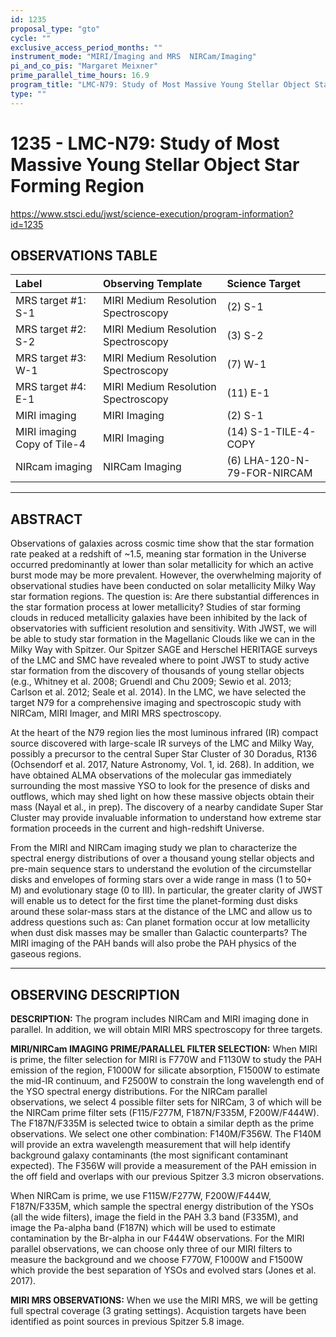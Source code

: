 ```yaml
---
id: 1235
proposal_type: "gto"
cycle: ""
exclusive_access_period_months: ""
instrument_mode: "MIRI/Imaging and MRS  NIRCam/Imaging"
pi_and_co_pis: "Margaret Meixner"
prime_parallel_time_hours: 16.9
program_title: "LMC-N79: Study of Most Massive Young Stellar Object Star Forming Region"
type: ""
---
```

# 1235 - LMC-N79: Study of Most Massive Young Stellar Object Star Forming Region
https://www.stsci.edu/jwst/science-execution/program-information?id=1235
## OBSERVATIONS TABLE
| Label                       | Observing Template                  | Science Target            |
| :-------------------------- | :---------------------------------- | :------------------------ |
| MRS target #1: S-1          | MIRI Medium Resolution Spectroscopy | (2) S-1                   |
| MRS target #2: S-2          | MIRI Medium Resolution Spectroscopy | (3) S-2                   |
| MRS target #3: W-1          | MIRI Medium Resolution Spectroscopy | (7) W-1                   |
| MRS target #4: E-1          | MIRI Medium Resolution Spectroscopy | (11) E-1                  |
| MIRI imaging                | MIRI Imaging                        | (2) S-1                   |
| MIRI imaging Copy of Tile-4 | MIRI Imaging                        | (14) S-1-TILE-4-COPY      |
| NIRcam imaging              | NIRCam Imaging                      | (6) LHA-120-N-79-FOR-NIRCAM |

---

## ABSTRACT

Observations of galaxies across cosmic time show that the star formation rate peaked at a redshift of ~1.5, meaning star formation in the Universe occurred predominantly at lower than solar metallicity for which an active burst mode may be more prevalent. However, the overwhelming majority of observational studies have been conducted on solar metallicity Milky Way star formation regions. The question is: Are there substantial differences in the star formation process at lower metallicity? Studies of star forming clouds in reduced metallicity galaxies have been inhibited by the lack of observatories with sufficient resolution and sensitivity. With JWST, we will be able to study star formation in the Magellanic Clouds like we can in the Milky Way with Spitzer. Our Spitzer SAGE and Herschel HERITAGE surveys of the LMC and SMC have revealed where to point JWST to study active star formation from the discovery of thousands of young stellar objects (e.g., Whitney et al. 2008; Gruendl and Chu 2009; Sewio et al. 2013; Carlson et al. 2012; Seale et al. 2014). In the LMC, we have selected the target N79 for a comprehensive imaging and spectroscopic study with NIRCam, MIRI Imager, and MIRI MRS spectroscopy.

At the heart of the N79 region lies the most luminous infrared (IR) compact source discovered with large-scale IR surveys of the LMC and Milky Way, possibly a precursor to the central Super Star Cluster of 30 Doradus, R136 (Ochsendorf et al. 2017, Nature Astronomy, Vol. 1, id. 268). In addition, we have obtained ALMA observations of the molecular gas immediately surrounding the most massive YSO to look for the presence of disks and outflows, which may shed light on how these massive objects obtain their mass (Nayal et al., in prep). The discovery of a nearby candidate Super Star Cluster may provide invaluable information to understand how extreme star formation proceeds in the current and high-redshift Universe.

From the MIRI and NIRCam imaging study we plan to characterize the spectral energy distributions of over a thousand young stellar objects and pre-main sequence stars to understand the evolution of the circumstellar disks and envelopes of forming stars over a wide range in mass (1 to 50+ M) and evolutionary stage (0 to III). In particular, the greater clarity of JWST will enable us to detect for the first time the planet-forming dust disks around these solar-mass stars at the distance of the LMC and allow us to address questions such as: Can planet formation occur at low metallicity when dust disk masses may be smaller than Galactic counterparts? The MIRI imaging of the PAH bands will also probe the PAH physics of the gaseous regions.

---

## OBSERVING DESCRIPTION

**DESCRIPTION:**
The program includes NIRCam and MIRI imaging done in parallel. In addition, we will obtain MIRI MRS spectroscopy for three targets.

**MIRI/NIRCam IMAGING PRIME/PARALLEL FILTER SELECTION:**
When MIRI is prime, the filter selection for MIRI is F770W and F1130W to study the PAH emission of the region, F1000W for silicate absorption, F1500W to estimate the mid-IR continuum, and F2500W to constrain the long wavelength end of the YSO spectral energy distributions. For the NIRCam parallel observations, we select 4 possible filter sets for NIRCam, 3 of which will be the NIRCam prime filter sets (F115/F277M, F187N/F335M, F200W/F444W). The F187N/F335M is selected twice to obtain a similar depth as the prime observations. We select one other combination: F140M/F356W. The F140M will provide an extra wavelength measurement that will help identify background galaxy contaminants (the most significant contaminant expected). The F356W will provide a measurement of the PAH emission in the off field and overlaps with our previous Spitzer 3.3 micron observations.

When NIRCam is prime, we use F115W/F277W, F200W/F444W, F187N/F335M, which sample the spectral energy distribution of the YSOs (all the wide filters), image the field in the PAH 3.3 band (F335M), and image the Pa-alpha band (F187N) which will be used to estimate contamination by the Br-alpha in our F444W observations. For the MIRI parallel observations, we can choose only three of our MIRI filters to measure the background and we choose F770W, F1000W and F1500W which provide the best separation of YSOs and evolved stars (Jones et al. 2017).

**MIRI MRS OBSERVATIONS:**
When we use the MIRI MRS, we will be getting full spectral coverage (3 grating settings). Acquistion targets have been identified as point sources in previous Spitzer 5.8 image.